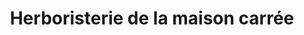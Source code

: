 ---
title: "Herboristerie de la maison carrée"
url: /nimes/herboristerie-de-la-maison-carree/
shop: herboriste
---